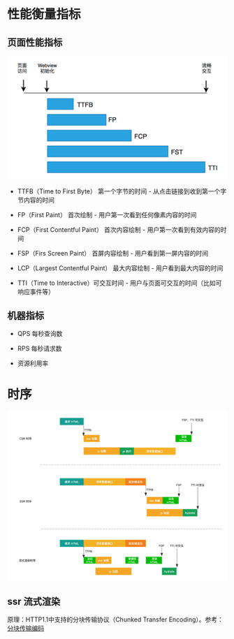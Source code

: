 # 性能衡量指标

## 页面性能指标

![性能指标](./img/性能指标.png)

- TTFB（Time to First Byte） 第一个字节的时间 - 从点击链接到收到第一个字节内容的时间

- FP（First Paint） 首次绘制 - 用户第一次看到任何像素内容的时间

- FCP（First Contentful Paint） 首次内容绘制 - 用户第一次看到有效内容的时间

- FSP（Firs Screen Paint） 首屏内容绘制 - 用户看到第一屏内容的时间

- LCP（Largest Contentful Paint） 最大内容绘制 - 用户看到最大内容的时间

- TTI（Time to Interactive）可交互时间 - 用户与页面可交互的时间（比如可响应事件等）

## 机器指标

- QPS 每秒查询数

- RPS 每秒请求数

- 资源利用率

# 时序

![csr ssr 流式](./img/渲染模式ssr-csr-流式.png)


## ssr 流式渲染

原理：HTTP1.1中支持的分块传输协议（Chunked Transfer Encoding）。参考：[分块传输编码](https://zh.wikipedia.org/wiki/%E5%88%86%E5%9D%97%E4%BC%A0%E8%BE%93%E7%BC%96%E7%A0%81?spm=taofed.bloginfo.blog.3.23615ac8iJwqPw)